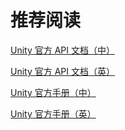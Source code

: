 # 推荐阅读

[Unity 官方 API 文档（中）](https://docs.unity.cn/cn/current/ScriptReference/)

[Unity 官方 API 文档（英）](https://docs.unity3d.com/2021.3/Documentation/ScriptReference/)

[Unity 官方手册（中）](https://docs.unity.cn/cn/current/Manual/)

[Unity 官方手册（英）](https://docs.unity3d.com/2021.3/Documentation/Manual/)